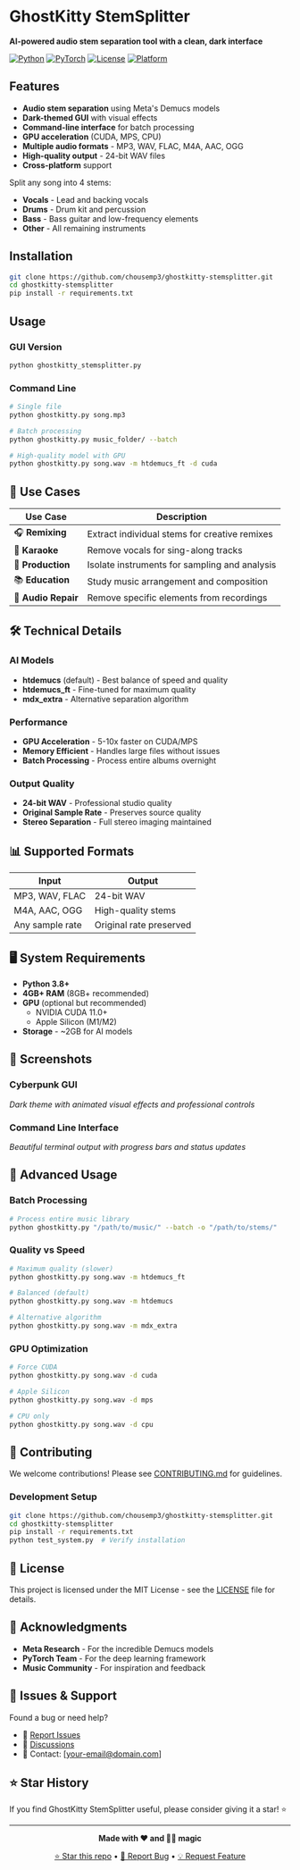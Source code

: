 # GhostKitty StemSplitter

**AI-powered audio stem separation tool with a clean, dark interface**

[![Python](https://img.shields.io/badge/Python-3.8+-blue?style=flat-square&logo=python)](https://www.python.org/)
[![PyTorch](https://img.shields.io/badge/PyTorch-2.0+-orange?style=flat-square&logo=pytorch)](https://pytorch.org/)
[![License](https://img.shields.io/badge/License-MIT-green?style=flat-square)](LICENSE)
[![Platform](https://img.shields.io/badge/Platform-macOS%20|%20Linux%20|%20Windows-lightgrey?style=flat-square)](https://github.com/chousemp3/ghostkitty-stemsplitter)

## Features

- **Audio stem separation** using Meta's Demucs models
- **Dark-themed GUI** with visual effects
- **Command-line interface** for batch processing
- **GPU acceleration** (CUDA, MPS, CPU)
- **Multiple audio formats** - MP3, WAV, FLAC, M4A, AAC, OGG
- **High-quality output** - 24-bit WAV files
- **Cross-platform** support  

Split any song into 4 stems:
- **Vocals** - Lead and backing vocals
- **Drums** - Drum kit and percussion
- **Bass** - Bass guitar and low-frequency elements
- **Other** - All remaining instruments

## Installation

```bash
git clone https://github.com/chousemp3/ghostkitty-stemsplitter.git
cd ghostkitty-stemsplitter
pip install -r requirements.txt
```

## Usage

### GUI Version
```bash
python ghostkitty_stemsplitter.py
```

### Command Line
```bash
# Single file
python ghostkitty.py song.mp3

# Batch processing
python ghostkitty.py music_folder/ --batch

# High-quality model with GPU
python ghostkitty.py song.wav -m htdemucs_ft -d cuda
```

## 🎯 Use Cases

| Use Case | Description |
|----------|-------------|
| 🎧 **Remixing** | Extract individual stems for creative remixes |
| 🎤 **Karaoke** | Remove vocals for sing-along tracks |
| 🎹 **Production** | Isolate instruments for sampling and analysis |
| 📚 **Education** | Study music arrangement and composition |
| 🔧 **Audio Repair** | Remove specific elements from recordings |

## 🛠️ Technical Details

### AI Models
- **htdemucs** (default) - Best balance of speed and quality
- **htdemucs_ft** - Fine-tuned for maximum quality  
- **mdx_extra** - Alternative separation algorithm

### Performance
- **GPU Acceleration** - 5-10x faster on CUDA/MPS
- **Memory Efficient** - Handles large files without issues
- **Batch Processing** - Process entire albums overnight

### Output Quality
- **24-bit WAV** - Professional studio quality
- **Original Sample Rate** - Preserves source quality
- **Stereo Separation** - Full stereo imaging maintained

## 📊 Supported Formats

| Input | Output |
|-------|--------|
| MP3, WAV, FLAC | 24-bit WAV |
| M4A, AAC, OGG | High-quality stems |
| Any sample rate | Original rate preserved |

## 🖥️ System Requirements

- **Python 3.8+**
- **4GB+ RAM** (8GB+ recommended)
- **GPU** (optional but recommended)
  - NVIDIA CUDA 11.0+
  - Apple Silicon (M1/M2)
- **Storage** - ~2GB for AI models

## 🎨 Screenshots

### Cyberpunk GUI
*Dark theme with animated visual effects and professional controls*

### Command Line Interface  
*Beautiful terminal output with progress bars and status updates*

## 🔧 Advanced Usage

### Batch Processing
```bash
# Process entire music library
python ghostkitty.py "/path/to/music/" --batch -o "/path/to/stems/"
```

### Quality vs Speed
```bash
# Maximum quality (slower)
python ghostkitty.py song.wav -m htdemucs_ft

# Balanced (default)
python ghostkitty.py song.wav -m htdemucs

# Alternative algorithm
python ghostkitty.py song.wav -m mdx_extra
```

### GPU Optimization
```bash
# Force CUDA
python ghostkitty.py song.wav -d cuda

# Apple Silicon
python ghostkitty.py song.wav -d mps

# CPU only
python ghostkitty.py song.wav -d cpu
```

## 🤝 Contributing

We welcome contributions! Please see [CONTRIBUTING.md](CONTRIBUTING.md) for guidelines.

### Development Setup
```bash
git clone https://github.com/chousemp3/ghostkitty-stemsplitter.git
cd ghostkitty-stemsplitter
pip install -r requirements.txt
python test_system.py  # Verify installation
```

## 📝 License

This project is licensed under the MIT License - see the [LICENSE](LICENSE) file for details.

## 🙏 Acknowledgments

- **Meta Research** - For the incredible Demucs models
- **PyTorch Team** - For the deep learning framework
- **Music Community** - For inspiration and feedback

## 🐛 Issues & Support

Found a bug or need help? 
- 🐛 [Report Issues](https://github.com/chousemp3/ghostkitty-stemsplitter/issues)
- 💬 [Discussions](https://github.com/chousemp3/ghostkitty-stemsplitter/discussions)
- 📧 Contact: [your-email@domain.com]

## ⭐ Star History

If you find GhostKitty StemSplitter useful, please consider giving it a star! ⭐

---

<div align="center">

**Made with ❤️ and 🐱‍👻 magic**

[⭐ Star this repo](https://github.com/chousemp3/ghostkitty-stemsplitter) • [🐛 Report Bug](https://github.com/chousemp3/ghostkitty-stemsplitter/issues) • [💡 Request Feature](https://github.com/chousemp3/ghostkitty-stemsplitter/issues)

</div>
